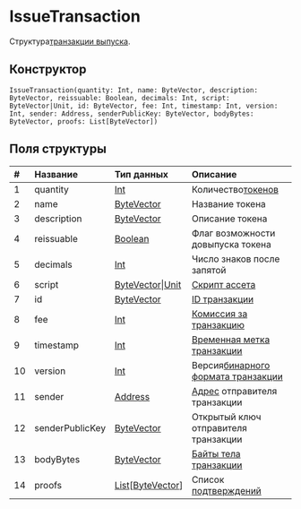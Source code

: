 # IssueTransaction

Структура[транзакции выпуска](/blockchain/transaction-type/issue-transaction.md).

## Конструктор

``` ride
IssueTransaction(quantity: Int, name: ByteVector, description: ByteVector, reissuable: Boolean, decimals: Int, script: ByteVector|Unit, id: ByteVector, fee: Int, timestamp: Int, version: Int, sender: Address, senderPublicKey: ByteVector, bodyBytes: ByteVector, proofs: List[ByteVector])
```

## Поля структуры

| # | Название | Тип данных | Описание |
| :--- | :--- | :--- | :--- |
| 1 | quantity | [Int](/ride/data-types/int.md) | Количество[токенов](/blockchain/token.md) |
| 2 | name | [ByteVector](/ride/data-types/byte-vector.md) | Название токена |
| 3 | description | [ByteVector](/ride/data-types/byte-vector.md) | Описание токена |
| 4 | reissuable | [Boolean](/ride/data-types/boolean.md) | Флаг возможности довыпуска токена |
| 5 | decimals | [Int](/ride/data-types/int.md) | Число знаков после запятой |
| 6 | script | [ByteVector](/ride/data-types/byte-vector.md)&#124;[Unit](/ride/data-types/unit.md) | [Скрипт ассета](/ride/script/script-types/asset-script.md) |
| 7 | id | [ByteVector](/ride/data-types/byte-vector.md) | [ID транзакции](/blockchain/transaction/transaction-id.md) |
| 8 | fee | [Int](/ride/data-types/int.md) | [Комиссия за транзакцию](/blockchain/transaction-fee.md) |
| 9 | timestamp | [Int](/ride/data-types/int.md) | [Временная метка транзакции](/blockchain/transaction/transaction-timestamp.md) |
| 10 | version | [Int](/ride/data-types/int.md) | Версия[бинарного формата транзакции](/blockchain/binary-format/transaction-binary-format.md) |
| 11 | sender | [Address](/ride/structures/common-structures/address.md) | [Адрес](/blockchain/address.md) отправителя транзакции |
| 12 | senderPublicKey | [ByteVector](/ride/data-types/byte-vector.md) | Открытый ключ отправителя транзакции |
| 13 | bodyBytes | [ByteVector](/ride/data-types/byte-vector.md) | [Байты тела транзакции](/blockchain/transaction/transaction-body-bytes.md) |
| 14 | proofs | [List](/ride/data-types/list.md)[[ByteVector](/ride/data-types/byte-vector.md)] | Список [подтверждений](/blockchain/transaction-proof.md) |
